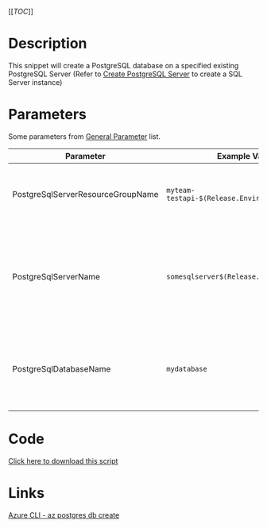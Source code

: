 [[_TOC_]]

# Description
This snippet will create a PostgreSQL database on a specified existing PostgreSQL Server (Refer to [Create PostgreSQL Server](/Azure/Azure-CLI-Snippets/PostgreSQL/Create-PostgreSQL-Server) to create a SQL Server instance)

# Parameters
Some parameters from [General Parameter](/Azure/Azure-CLI-Snippets) list.

| Parameter | Example Value | Description |
|--|--|--|
| PostgreSqlServerResourceGroupName | `myteam-testapi-$(Release.EnvironmentName)` | The name of the Resource Group the PostgreSQL server was created |
| PostgreSqlServerName | `somesqlserver$(Release.EnvironmentName)` | The name for the PostgreSQL Server resource. This has to be an existing PostgreSQL Server instance. |
| PostgreSqlDatabaseName | `mydatabase` | The name for the PostgreSQL Database to create. Stick to alphanumerical and hyphens etc |

# Code
[Click here to download this script](../../../../src/PostgreSQL/Create-PostgreSQL-Database.ps1)

# Links

[Azure CLI - az postgres db create](https://docs.microsoft.com/en-us/cli/azure/postgres/db?view=azure-cli-latest#az_postgres_db_create)
